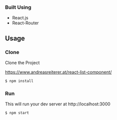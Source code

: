 

### Built Using
- React.js
- React-Router

## Usage

### Clone
Clone the Project

https://www.andreasreiterer.at/react-list-component/


```sh
$ npm install
```

### Run

This will run your dev server at http://localhost:3000

```sh
$ npm start
```
